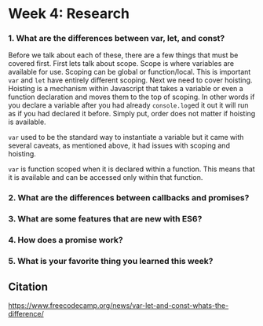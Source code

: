 # Week 4: Research

### 1. What are the differences between var, let, and const?
Before we talk about each of these, there are a few things that must be covered first. 
First lets talk about scope. Scope is where variables are available for use. Scoping can be global or function/local. This is important `var` and `let` have entirely different scoping.
Next we need to cover hoisting. Hoisting is a mechanism within Javascript that takes a variable or even a function declaration and moves them to the top of scoping. In other words if you declare a variable after you had already `console.log`ed it out it will run as if you had declared it before. Simply put, order does not matter if hoisting is available.

`var` used to be the standard way to instantiate a variable but it came with several caveats, as mentioned above, it had issues with scoping and hoisting. 

`var` is function scoped when it is declared within a function. This means that it is available and can be accessed only within that function.


### 2. What are the differences between callbacks and promises?

### 3. What are some features that are new with ES6?

### 4. How does a promise work?

### 5. What is your favorite thing you learned this week?

## Citation
https://www.freecodecamp.org/news/var-let-and-const-whats-the-difference/